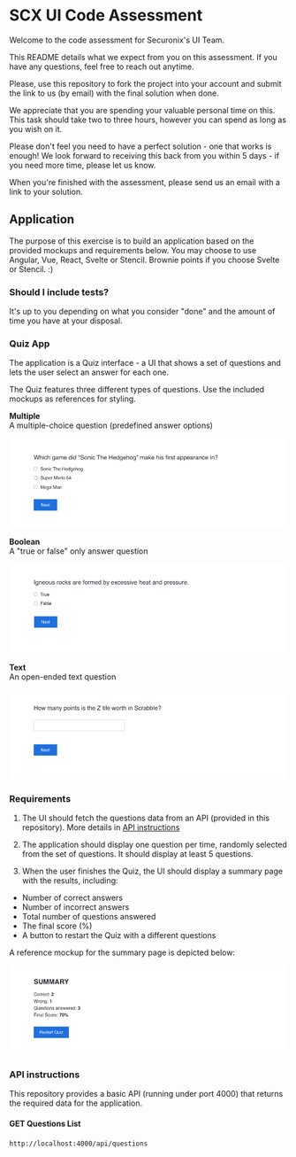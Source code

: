 # SCX UI Code Assessment

Welcome to the code assessment for Securonix's UI Team.

This README details what we expect from you on this assessment. If you have any questions, feel free to reach out anytime.

Please, use this repository to fork the project into your account and submit the link to us (by email) with the final solution when done.

We appreciate that you are spending your valuable personal time on this. This task should take two to three hours, however you can spend as long as you wish on it.

Please don't feel you need to have a perfect solution - one that works is enough! We look forward to receiving this back from you within 5 days - if you need more time, please let us know.

When you're finished with the assessment, please send us an email with a link to your solution.

## Application

The purpose of this exercise is to build an application based on the provided mockups and requirements below.
You may choose to use Angular, Vue, React, Svelte or Stencil.
Brownie points if you choose Svelte or Stencil. :)

### Should I include tests?

It's up to you depending on what you consider "done" and the amount of time you have at your disposal.

### Quiz App

The application is a Quiz interface - a UI that shows a set of questions and lets the user select an answer for each one.

The Quiz features three different types of questions. Use the included mockups as references for styling.

**Multiple**  
A multiple-choice question (predefined answer options)

![](./mockups/multiple.png)

**Boolean**  
A "true or false" only answer question

![](./mockups/boolean.png)

**Text**  
An open-ended text question

![](./mockups/text.png)

### Requirements

1. The UI should fetch the questions data from an API (provided in this repository). More details in [API instructions](#api-instructions)

2. The application should display one question per time, randomly selected from the set of questions. It should display at least 5 questions.

3. When the user finishes the Quiz, the UI should display a summary page with the results, including:

- Number of correct answers
- Number of incorrect answers
- Total number of questions answered
- The final score (%)
- A button to restart the Quiz with a different questions

A reference mockup for the summary page is depicted below:

![](./mockups/summary.png)

### API instructions

This repository provides a basic API (running under port 4000) that returns the required data for the application.

#### GET Questions List

`http://localhost:4000/api/questions`
